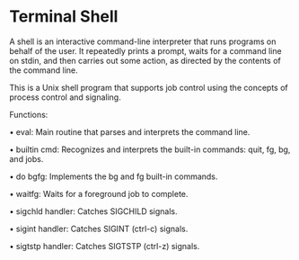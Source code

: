 # Terminal Shell

A shell is an interactive command-line interpreter that runs programs on behalf of the user. It repeatedly
prints a prompt, waits for a command line on stdin, and then carries out some action, as directed by
the contents of the command line.

This is a Unix shell program that supports job control using the concepts of process control and signaling.

Functions:

• eval: Main routine that parses and interprets the command line. 

• builtin cmd: Recognizes and interprets the built-in commands: quit, fg, bg, and jobs. 

• do bgfg: Implements the bg and fg built-in commands.

• waitfg: Waits for a foreground job to complete.

• sigchld handler: Catches SIGCHILD signals. 

• sigint handler: Catches SIGINT (ctrl-c) signals. 

• sigtstp handler: Catches SIGTSTP (ctrl-z) signals. 
